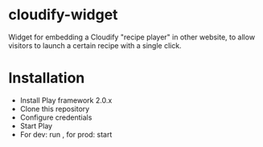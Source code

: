 cloudify-widget
===============

Widget for embedding a Cloudify "recipe player" in other website, to allow visitors to launch a certain recipe with a single click.

Installation
============
* Install Play framework 2.0.x
* Clone this repository
* Configure credentials
* Start Play
* For dev: run <port>, for prod: start <port>
